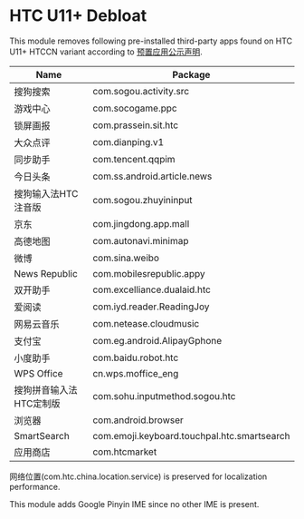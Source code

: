 # HTC U11+ Debloat

This module removes following pre-installed third-party apps found on HTC U11+ HTCCN variant according to [预置应用公示声明](https://www.htc.com/managed-assets/shared/desktop/smartphones/cn/miit/2q4d200.pdf "HTC U11+ （HTC 2Q4D200）预置应用软件信息公示").

| Name                    | Package                                     |
|-------------------------|---------------------------------------------|
| 搜狗搜索                | com.sogou.activity.src                      |
| 游戏中心                | com.socogame.ppc                            |
| 锁屏画报                | com.prassein.sit.htc                        |
| 大众点评                | com.dianping.v1                             |
| 同步助手                | com.tencent.qqpim                           |
| 今日头条                | com.ss.android.article.news                 |
| 搜狗输入法HTC注音版     | com.sogou.zhuyininput                       |
| 京东                    | com.jingdong.app.mall                       |
| 高德地图                | com.autonavi.minimap                        |
| 微博                    | com.sina.weibo                              |
| News Republic           | com.mobilesrepublic.appy                    |
| 双开助手                | com.excelliance.dualaid.htc                 |
| 爱阅读                  | com.iyd.reader.ReadingJoy                   |
| 网易云音乐              | com.netease.cloudmusic                      |
| 支付宝                  | com.eg.android.AlipayGphone                 |
| 小度助手                | com.baidu.robot.htc                         |
| WPS Office            | cn.wps.moffice_eng                          |
| 搜狗拼音输入法HTC定制版 | com.sohu.inputmethod.sogou.htc              |
| 浏览器                  | com.android.browser                         |
| SmartSearch             | com.emoji.keyboard.touchpal.htc.smartsearch |
| 应用商店                | com.htcmarket                               |

网络位置(com.htc.china.location.service) is preserved for localization performance.

This module adds Google Pinyin IME since no other IME is present.
